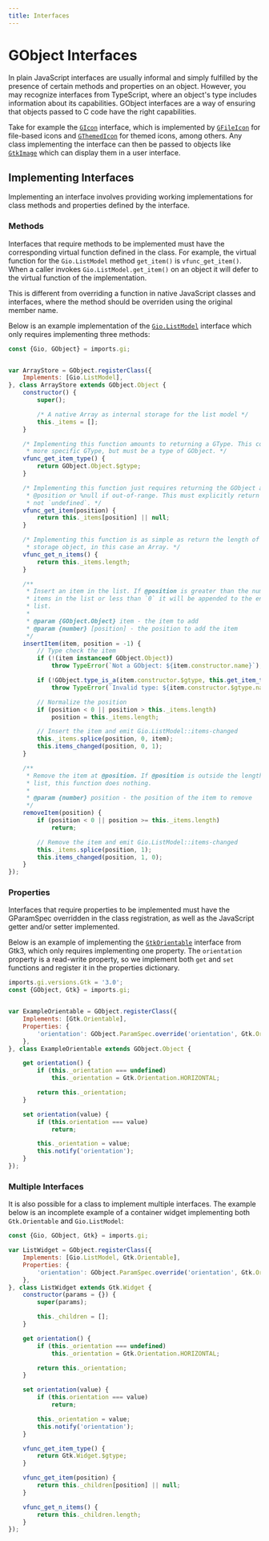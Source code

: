 ```yaml
---
title: Interfaces
---
```


# GObject Interfaces

In plain JavaScript interfaces are usually informal and simply fulfilled by the presence of certain methods and properties on an object. However, you may recognize interfaces from TypeScript, where an object's type includes information about its capabilities. GObject interfaces are a way of ensuring that objects passed to C code have the right capabilities.

Take for example the [`GIcon`][gicon] interface, which is implemented by [`GFileIcon`][gfileicon] for file-based icons and [`GThemedIcon`][gthemedicon] for themed icons, among others. Any class implementing the interface can then be passed to objects like [`GtkImage`][gtkimage] which can display them in a user interface.


[gicon]: https://gjs-docs.gnome.org/gio20/gio.icon
[gfileicon]: https://gjs-docs.gnome.org/gio20/gio.fileicon
[gthemedicon]: https://gjs-docs.gnome.org/gio20/gio.themedicon
[gtkimage]: https://gjs-docs.gnome.org/gtk30/gtk.image

## Implementing Interfaces

Implementing an interface involves providing working implementations for class methods and properties defined by the interface.

### Methods

Interfaces that require methods to be implemented must have the corresponding virtual function defined in the class. For example, the virtual function for the `Gio.ListModel` method `get_item()` is `vfunc_get_item()`. When a caller invokes `Gio.ListModel.get_item()` on an object it will defer to the virtual function of the implementation.

This is different from overriding a function in native JavaScript classes and interfaces, where the method should be overriden using the original member name.

Below is an example implementation of the [`Gio.ListModel`][glistmodel] interface which only requires implementing three methods:


```js
const {Gio, GObject} = imports.gi;


var ArrayStore = GObject.registerClass({
    Implements: [Gio.ListModel],
}, class ArrayStore extends GObject.Object {
    constructor() {
        super();

        /* A native Array as internal storage for the list model */
        this._items = [];
    }

    /* Implementing this function amounts to returning a GType. This could be a
     * more specific GType, but must be a type of GObject. */
    vfunc_get_item_type() {
        return GObject.Object.$gtype;
    }

    /* Implementing this function just requires returning the GObject at
     * @position or %null if out-of-range. This must explicitly return `null`,
     * not `undefined`. */
    vfunc_get_item(position) {
        return this._items[position] || null;
    }

    /* Implementing this function is as simple as return the length of the
     * storage object, in this case an Array. */
    vfunc_get_n_items() {
        return this._items.length;
    }

    /**
     * Insert an item in the list. If @position is greater than the number of
     * items in the list or less than `0` it will be appended to the end of the
     * list.
     *
     * @param {GObject.Object} item - the item to add
     * @param {number} [position] - the position to add the item
     */
    insertItem(item, position = -1) {
        // Type check the item
        if (!(item instanceof GObject.Object))
            throw TypeError(`Not a GObject: ${item.constructor.name}`);

        if (!GObject.type_is_a(item.constructor.$gtype, this.get_item_type())
            throw TypeError(`Invalid type: ${item.constructor.$gtype.name}`);

        // Normalize the position
        if (position < 0 || position > this._items.length)
            position = this._items.length;

        // Insert the item and emit Gio.ListModel::items-changed
        this._items.splice(position, 0, item);
        this.items_changed(position, 0, 1);
    }

    /**
     * Remove the item at @position. If @position is outside the length of the
     * list, this function does nothing.
     *
     * @param {number} position - the position of the item to remove
     */
    removeItem(position) {
        if (position < 0 || position >= this._items.length)
            return;

        // Remove the item and emit Gio.ListModel::items-changed
        this._items.splice(position, 1);
        this.items_changed(position, 1, 0);
    }
});
```

[glistmodel]: https://gjs-docs.gnome.org/gio20/gio.listmodel

### Properties

Interfaces that require properties to be implemented must have the GParamSpec overridden in the class registration, as well as the JavaScript getter and/or setter implemented.

Below is an example of implementing the [`GtkOrientable`][gtkorientable] interface from Gtk3, which only requires implementing one property. The `orientation` property is a read-write property, so we implement both `get` and `set` functions and register it in the properties dictionary.

```js
imports.gi.versions.Gtk = '3.0';
const {GObject, Gtk} = imports.gi;


var ExampleOrientable = GObject.registerClass({
    Implements: [Gtk.Orientable],
    Properties: {
        'orientation': GObject.ParamSpec.override('orientation', Gtk.Orientable),
    },
}, class ExampleOrientable extends GObject.Object {

    get orientation() {
        if (this._orientation === undefined)
            this._orientation = Gtk.Orientation.HORIZONTAL;

        return this._orientation;
    }

    set orientation(value) {
        if (this.orientation === value)
            return;

        this._orientation = value;
        this.notify('orientation');
    }
});
```

[gtkorientable]: https://gjs-docs.gnome.org/gtk30/gtk.orientable

### Multiple Interfaces

It is also possible for a class to implement multiple interfaces. The example below is an incomplete example of a container widget implementing both `Gtk.Orientable` and `Gio.ListModel`:

```js
const {Gio, GObject, Gtk} = imports.gi;

var ListWidget = GObject.registerClass({
    Implements: [Gio.ListModel, Gtk.Orientable],
    Properties: {
        'orientation': GObject.ParamSpec.override('orientation', Gtk.Orientable),
    },
}, class ListWidget extends Gtk.Widget {
    constructor(params = {}) {
        super(params);

        this._children = [];
    }

    get orientation() {
        if (this._orientation === undefined)
            this._orientation = Gtk.Orientation.HORIZONTAL;

        return this._orientation;
    }

    set orientation(value) {
        if (this.orientation === value)
            return;

        this._orientation = value;
        this.notify('orientation');
    }

    vfunc_get_item_type() {
        return Gtk.Widget.$gtype;
    }

    vfunc_get_item(position) {
        return this._children[position] || null;
    }

    vfunc_get_n_items() {
        return this._children.length;
    }
});
```
